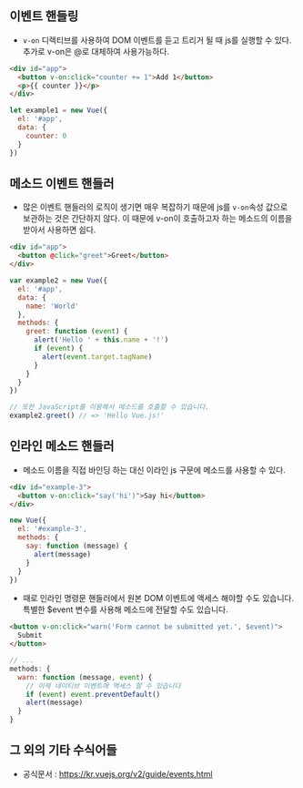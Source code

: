 ## 이벤트 핸들링
- `v-on` 디렉티브를 사용하여 DOM 이벤트를 듣고 트리거 될 때 js를 실행할 수 있다. 추가로 v-on은 @로 대체하여 사용가능하다.
```html
<div id="app">
  <button v-on:click="counter += 1">Add 1</button>
  <p>{{ counter }}</p>
</div>
```
```javascript
let example1 = new Vue({
  el: '#app',
  data: {
    counter: 0
  }
})
```

## 메소드 이벤트 핸들러
- 많은 이벤트 핸들러의 로직이 생기면 매우 복잡하기 때문에 js를 `v-on`속성 값으로 보관하는 것은 간단하지 않다. 이 때문에 v-on이 호출하고자 하는 메소드의 이름을 받아서 사용하면 쉽다.
```html
<div id="app">
  <button @click="greet">Greet</button>
</div>
```
```javascript
var example2 = new Vue({
  el: '#app',
  data: {
    name: 'World'
  },
  methods: {
    greet: function (event) {
      alert('Hello ' + this.name + '!')
      if (event) {
        alert(event.target.tagName)
      }
    }
  }
})

// 또한 JavaScript를 이용해서 메소드를 호출할 수 있습니다.
example2.greet() // => 'Hello Vue.js!'
```

## 인라인 메소드 핸들러
- 메소드 이름을 직접 바인딩 하는 대신 이라인 js 구문에 메소드를 사용할 수 있다.
```html
<div id="example-3">
  <button v-on:click="say('hi')">Say hi</button>
</div>
```
```javascript
new Vue({
  el: '#example-3',
  methods: {
    say: function (message) {
      alert(message)
    }
  }
})
```
- 때로 인라인 명령문 핸들러에서 원본 DOM 이벤트에 액세스 해야할 수도 있습니다. 특별한 $event 변수를 사용해 메소드에 전달할 수도 있습니다.
```html
<button v-on:click="warn('Form cannot be submitted yet.', $event)">
  Submit
</button>
```
```javascript
// ...
methods: {
  warn: function (message, event) {
    // 이제 네이티브 이벤트에 액세스 할 수 있습니다
    if (event) event.preventDefault()
    alert(message)
  }
}
```

## 그 외의 기타 수식어들
- 공식문서 : https://kr.vuejs.org/v2/guide/events.html
